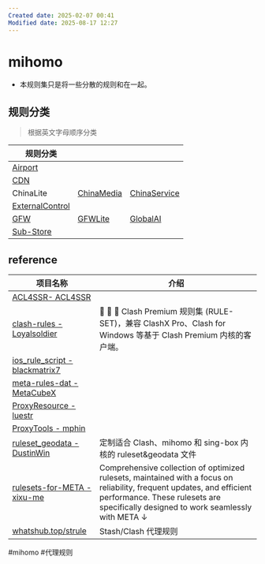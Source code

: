 ```yaml
---
Created date: 2025-02-07 00:41
Modified date: 2025-08-17 12:27
---
```

# mihomo

- 本规则集只是将一些分散的规则和在一起。

## 规则分类

> 根据英文字母顺序分类

| 规则分类                                                                                                                                      |                                                                                      |                                                                                          |
| ----------------------------------------------------------------------------------------------------------------------------------------- | ------------------------------------------------------------------------------------ | ---------------------------------------------------------------------------------------- |
| [Airport](https://github.com/LaolunsiG/PCR/tree/main/Rules/Clash.Meta/Airport)                                                            |                                                                                      |                                                                                          |
| [CDN](https://github.com/LaolunsiG/PCR/tree/main/Rules/Clash.Meta/CDN)                                                                    |                                                                                      |                                                                                          |
| ChinaLite                                                                                                                                 | [ChinaMedia](https://github.com/LaolunsiG/PCR/tree/main/Rules/Clash.Meta/ChinaMedia) | [ChinaService](https://github.com/LaolunsiG/PCR/tree/main/Rules/Clash.Meta/ChinaService) |
| [ExternalControl](https://github.com/LaolunsiG/PCR/tree/main/Rules/Clash.Meta/ExternalControl)                                            |                                                                                      |                                                                                          |
| [GFW](https://github.com/LaolunsiG/PCR/tree/main/Rules/Clash.Meta/GFWhttps://github.com/LaolunsiG/PCR/tree/main/Rules/Clash.Meta/GFWLite) | [GFWLite](https://github.com/LaolunsiG/PCR/tree/main/Rules/Clash.Meta/GFWLite)       | [GlobalAI](https://github.com/LaolunsiG/PCR/tree/main/Rules/Clash.Meta/GlobalAI)         |
| [Sub-Store](https://github.com/LaolunsiG/PCR/tree/main/Rules/Clash.Meta/Sub-Store)                                                        |                                                                                      |                                                                                          |

## reference

| 项目名称                                                                                                         | 介绍                                                                                                                                                                                                           |
| ------------------------------------------------------------------------------------------------------------ | ------------------------------------------------------------------------------------------------------------------------------------------------------------------------------------------------------------ |
| [ACL4SSR- ACL4SSR](https://github.com/ACL4SSR/ACL4SSR)                                                       |                                                                                                                                                                                                              |
| [clash-rules - Loyalsoldier](https://github.com/Loyalsoldier/clash-rules)                                    | 🦄️ 🎃 👻 Clash Premium 规则集 (RULE-SET)，兼容 ClashX Pro、Clash for Windows 等基于 Clash Premium 内核的客户端。                                                                                                             |
| [ios_rule_script - blackmatrix7](https://github.com/blackmatrix7/ios_rule_script/tree/master/rule/Clash)     |                                                                                                                                                                                                              |
| [meta-rules-dat - MetaCubeX](https://github.com/MetaCubeX/meta-rules-dat)                                    |                                                                                                                                                                                                              |
| [ProxyResource - luestr](https://github.com/luestr/ProxyResource/blob/main/Resource/Markdown/Rule/README.md) |                                                                                                                                                                                                              |
| [ProxyTools - mphin](https://github.com/mphin/ProxyTools)                                                    |                                                                                                                                                                                                              |
| [ruleset_geodata - DustinWin](https://github.com/DustinWin/ruleset_geodata)                                  | 定制适合 Clash、mihomo 和 sing-box 内核的 ruleset&geodata 文件                                                                                                                                                          |
| [rulesets-for-META - xixu-me](https://github.com/xixu-me/rulesets-for-META)                                  | Comprehensive collection of optimized rulesets, maintained with a focus on reliability, frequent updates, and efficient performance. These rulesets are specifically designed to work seamlessly with META ↓ |
| [whatshub.top/strule](https://whatshub.top/strule)                                                           | Stash/Clash 代理规则                                                                                                                                                                                             |

#mihomo #代理规则
